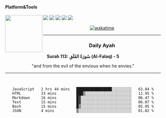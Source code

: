 #### Platform&Tools

[![](https://img.shields.io/badge/-NPM-cb3837?style=flat-square&logo=npm&logoColor=white)](https://npmjs.com/)
[![](https://img.shields.io/badge/PHP-777BB4?style=flat-square&logo=php&logoColor=white)](https://nodejs.org/)
[![](https://img.shields.io/badge/Julia-9558B2?style=flat-square&logo=julia&logoColor=white)](https://nodejs.org/)
<img src="https://avatars.githubusercontent.com/u/31664438?v=4" width="120" align="left">
[![](https://img.shields.io/badge/-Node.js-43853d?style=flat-square&logo=node.js&logoColor=ffffff)](https://nodejs.org/)
[![](https://img.shields.io/badge/Visual_Studio_Code-0078D4?style=flat-square&logo=visual%20studio%20code&logoColor=white)](https://nodejs.org/)

<center>

[![wakatime](https://wakatime.com/badge/user/87646243-158a-4241-a3cb-668e1fa2dbb8.svg)](https://wakatime.com/@87646243-158a-4241-a3cb-668e1fa2dbb8)
               

_______ 
### Daily Ayah

<!--START_SECTION:quran-->

**Surah 113: سُورَةُ الفَلَقِ (Al-Falaq) - 5**

"and from the evil of the envious when he envies."
 <!--END_SECTION:quran-->

  
                       
                                             
_______

&nbsp;&nbsp;     &nbsp;&nbsp;    &nbsp;&nbsp;   &nbsp;&nbsp;
 
<!--START_SECTION:waka-->

```text
JavaScript   2 hrs 44 mins   ████████████████░░░░░░░░░   63.84 %
HTML         33 mins         ███▒░░░░░░░░░░░░░░░░░░░░░   12.95 %
Markdown     16 mins         █▓░░░░░░░░░░░░░░░░░░░░░░░   06.47 %
Text         15 mins         █▓░░░░░░░░░░░░░░░░░░░░░░░   06.07 %
Bash         15 mins         █▒░░░░░░░░░░░░░░░░░░░░░░░   05.95 %
JSON         4 mins          ▒░░░░░░░░░░░░░░░░░░░░░░░░   01.82 %
```

<!--END_SECTION:waka-->
